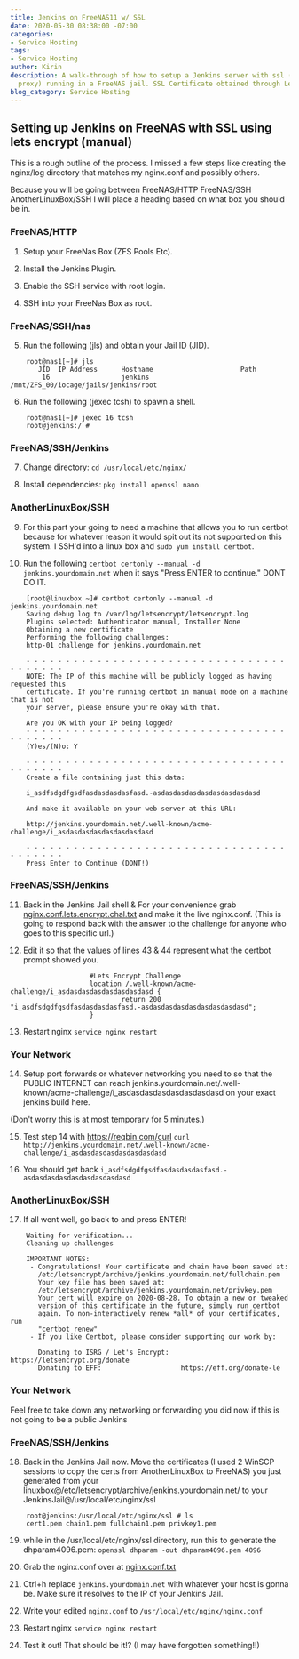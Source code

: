 ```yaml
---
title: Jenkins on FreeNAS11 w/ SSL
date: 2020-05-30 08:38:00 -07:00
categories:
- Service Hosting
tags:
- Service Hosting
author: Kirin
description: A walk-through of how to setup a Jenkins server with ssl (nginx reverse
  proxy) running in a FreeNAS jail. SSL Certificate obtained through LetsEncrypt.
blog_category: Service Hosting
---
```


## Setting up Jenkins on FreeNAS with SSL using lets encrypt (manual)

This is a rough outline of the process. I missed a few steps like creating the nginx/log directory that matches my nginx.conf and possibly others.

Because you will be going between FreeNAS/HTTP FreeNAS/SSH AnotherLinuxBox/SSH I will place a heading based on what box you should be in.

### FreeNAS/HTTP

1. Setup your FreeNas Box (ZFS Pools Etc).

2. Install the Jenkins Plugin.

3. Enable the SSH service with root login.

4. SSH into your FreeNas Box as root.

### FreeNAS/SSH/nas

5. Run the following (jls) and obtain your Jail ID (JID).
```
    root@nas1[~]# jls
       JID  IP Address      Hostname                      Path
        16                  jenkins                       /mnt/ZFS_00/iocage/jails/jenkins/root
```
6. Run the following (jexec <JID> tcsh) to spawn a shell.
```
    root@nas1[~]# jexec 16 tcsh
    root@jenkins:/ #
```
### FreeNAS/SSH/Jenkins

7. Change directory:
   `cd /usr/local/etc/nginx/`

8. Install dependencies:
   `pkg install openssl nano`

### AnotherLinuxBox/SSH

9. For this part your going to need a machine that allows you to run certbot because for whatever reason it would spit out its not supported on this system. I SSH'd into a linux box and `sudo yum install certbot`.

10. Run the following `certbot certonly --manual -d jenkins.yourdomain.net` when it says "Press ENTER to continue." DONT DO IT.

```
    [root@linuxbox ~]# certbot certonly --manual -d jenkins.yourdomain.net
    Saving debug log to /var/log/letsencrypt/letsencrypt.log
    Plugins selected: Authenticator manual, Installer None
    Obtaining a new certificate
    Performing the following challenges:
    http-01 challenge for jenkins.yourdomain.net
    
    - - - - - - - - - - - - - - - - - - - - - - - - - - - - - - - - - - - - - - - -
    NOTE: The IP of this machine will be publicly logged as having requested this
    certificate. If you're running certbot in manual mode on a machine that is not
    your server, please ensure you're okay with that.
    
    Are you OK with your IP being logged?
    - - - - - - - - - - - - - - - - - - - - - - - - - - - - - - - - - - - - - - - -
    (Y)es/(N)o: Y
    
    - - - - - - - - - - - - - - - - - - - - - - - - - - - - - - - - - - - - - - - -
    Create a file containing just this data:
    
    i_asdfsdgdfgsdfasdasdasdasfasd.-asdasdasdasdasdasdasdasdasd
    
    And make it available on your web server at this URL:
    
    http://jenkins.yourdomain.net/.well-known/acme-challenge/i_asdasdasdasdasdasdasdasd
    
    - - - - - - - - - - - - - - - - - - - - - - - - - - - - - - - - - - - - - - - -
    Press Enter to Continue (DONT!)
```

### FreeNAS/SSH/Jenkins

11. Back in the Jenkins Jail shell & For your convenience grab [nginx.conf.lets.encrypt.chal.txt](/uploads/nginx.conf.lets.encrypt.chal.txt) and make it the live nginx.conf. (This is going to respond back with the answer to the challenge for anyone who goes to this specific url.)

12. Edit it so that the values of lines 43 & 44 represent what the certbot prompt showed you.

```
                    #Lets Encrypt Challenge
                    location /.well-known/acme-challenge/i_asdasdasdasdasdasdasdasd {
                            return 200 "i_asdfsdgdfgsdfasdasdasdasfasd.-asdasdasdasdasdasdasdasdasd";
                    }
```

13. Restart nginx `service nginx restart`

### Your Network

14. Setup port forwards or whatever networking you need to so that the PUBLIC INTERNET can reach jenkins.yourdomain.net/.well-known/acme-challenge/i_asdasdasdasdasdasdasdasd on your exact jenkins build here.

(Don't worry this is at most temporary for 5 minutes.)

15. Test step 14 with https://reqbin.com/curl
`curl http://jenkins.yourdomain.net/.well-known/acme-challenge/i_asdasdasdasdasdasdasdasd`

16. You should get back `i_asdfsdgdfgsdfasdasdasdasfasd.-asdasdasdasdasdasdasdasdasd`

### AnotherLinuxBox/SSH

17. If all went well, go back to and press ENTER!

```
    Waiting for verification...
    Cleaning up challenges
    
    IMPORTANT NOTES:
     - Congratulations! Your certificate and chain have been saved at:
       /etc/letsencrypt/archive/jenkins.yourdomain.net/fullchain.pem
       Your key file has been saved at:
       /etc/letsencrypt/archive/jenkins.yourdomain.net/privkey.pem
       Your cert will expire on 2020-08-28. To obtain a new or tweaked
       version of this certificate in the future, simply run certbot
       again. To non-interactively renew *all* of your certificates, run
       "certbot renew"
     - If you like Certbot, please consider supporting our work by:
    
       Donating to ISRG / Let's Encrypt:   https://letsencrypt.org/donate
       Donating to EFF:                    https://eff.org/donate-le
```

### Your Network

Feel free to take down any networking or forwarding you did now if this is not going to be a public Jenkins

### FreeNAS/SSH/Jenkins

18. Back in the Jenkins Jail now. Move the certificates (I used 2 WinSCP sessions to copy the certs from AnotherLinuxBox to FreeNAS) you just generated from your linuxbox@/etc/letsencrypt/archive/jenkins.yourdomain.net/ to your JenkinsJail@/usr/local/etc/nginx/ssl

```
    root@jenkins:/usr/local/etc/nginx/ssl # ls
    cert1.pem chain1.pem fullchain1.pem privkey1.pem
```

19. while in the /usr/local/etc/nginx/ssl directory, run this to generate the dhparam4096.pem:
`openssl dhparam -out dhparam4096.pem 4096`

20. Grab the nginx.conf over at [nginx.conf.txt](/uploads/nginx.conf.txt)

21. Ctrl\+h replace `jenkins.yourdomain.net` with whatever your host is gonna be. Make sure it resolves to the IP of your Jenkins Jail.

22. Write your edited `nginx.conf` to `/usr/local/etc/nginx/nginx.conf`

23. Restart nginx `service nginx restart`

24. Test it out! That should be it!? (I may have forgotten something!!)
